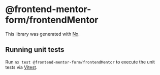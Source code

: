 # @frontend-mentor-form/frontendMentor

This library was generated with [Nx](https://nx.dev).

## Running unit tests

Run `nx test @frontend-mentor-form/frontendMentor` to execute the unit tests via [Vitest](https://vitest.dev/).
